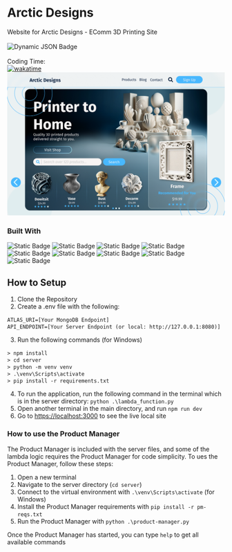 # Arctic Designs
Website for Arctic Designs - EComm 3D Printing Site\
\
![Dynamic JSON Badge](https://img.shields.io/badge/dynamic/json?url=https%3A%2F%2Fraw.githubusercontent.com%2FDevArtech%2Farcticdesigns%2Fmain%2Fserver%2Fstats.json&query=%24.time_spent&suffix=%20hours&style=flat-square&label=Total%20Time%20Spent)\
\
Coding Time:\
[![wakatime](https://wakatime.com/badge/user/018c7a08-7532-4661-9881-1eb8ff884fb5/project/018ca4bd-735e-4f9b-8255-16a1b24f2f95.svg?style=flat-square)](https://wakatime.com/badge/user/018c7a08-7532-4661-9881-1eb8ff884fb5/project/018ca4bd-735e-4f9b-8255-16a1b24f2f95)\
![Figma Mockup](https://raw.githubusercontent.com/DevArtech/arcticdesigns/main/public/figma-mockup.png)
### Built With
![Static Badge](https://img.shields.io/badge/React-%2361DAFB?style=flat-square&logo=react&logoColor=%23000000)
![Static Badge](https://img.shields.io/badge/Next.js-%23000000?style=flat-square&logo=nextdotjs&logoColor=%23FFFFFF)
![Static Badge](https://img.shields.io/badge/TypeScript-%233178C6?style=flat-square&logo=typescript&logoColor=%23FFFFFF)
![Static Badge](https://img.shields.io/badge/Figma-%23F24E1E?style=flat-square&logo=figma&logoColor=%23ffffff)
![Static Badge](https://img.shields.io/badge/Python-%233776AB?style=flat-square&logo=python&logoColor=%23FFFFFF)
![Static Badge](https://img.shields.io/badge/Flask-%23000000?style=flat-square&logo=flask&logoColor=%23FFFFFF)
![Static Badge](https://img.shields.io/badge/MongoDB-%2347A248?style=flat-square&logo=mongodb&logoColor=%23FFFFFF)
![Static Badge](https://img.shields.io/badge/Amazon%20AWS-%23232F3E?style=flat-square&logo=amazonaws)
![Static Badge](https://img.shields.io/badge/Docker-%232496ED?style=flat-square&logo=docker&logoColor=%23ffffff)

## How to Setup
1. Clone the Repository
2. Create a .env file with the following:
```
ATLAS_URI=[Your MongoDB Endpoint]
API_ENDPOINT=[Your Server Endpoint (or local: http://127.0.0.1:8080)]
```
3. Run the following commands (for Windows)
 ```
 > npm install
 > cd server 
 > python -m venv venv
 > .\venv\Scripts\activate
 > pip install -r requirements.txt
 ```

 4. To run the application, run the following command in the terminal which is in the server directory: ```python .\lambda_function.py```
 5. Open another terminal in the main directory, and run ```npm run dev```
 6. Go to [https://localhost:3000](https://localhost:3000) to see the live local site

 ### How to use the Product Manager
 The Product Manager is included with the server files, and some of the lambda logic requires the Product Manager for code simplicity. To ues the Product Manager, follow these steps:
 1. Open a new terminal
 2. Navigate to the server directory (```cd server```)
 3. Connect to the virtual environment with ```.\venv\Scripts\activate``` (for Windows)
 4. Install the Product Manager requirements with ```pip install -r pm-reqs.txt```
 5. Run the Product Manager with ```python .\product-manager.py```

 Once the Product Manager has started, you can type ```help``` to get all available commands


